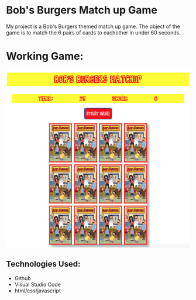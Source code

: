 # Bob's Burgers Match up Game
My project is a Bob's Burgers themed match up game. The object of the game is to match the 6 pairs of cards to eachother in under 60 seconds. 

# Working Game:
![image](https://raw.githubusercontent.com/MartezMcDaniel/ProjectOne/main/images/Screen%20Shot%202020-12-29%20at%2012.36.58%20AM.png)

## Technologies Used:
- Github
- Visual Studio Code
- html/css/javascript
